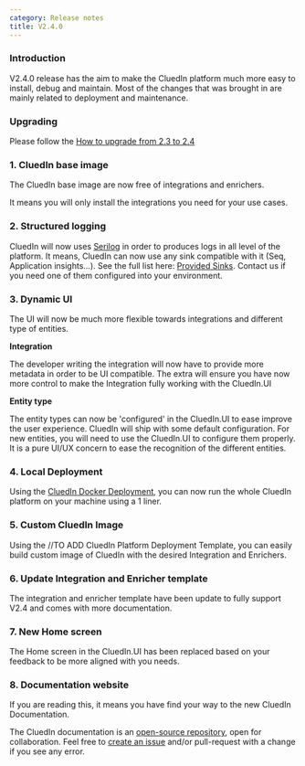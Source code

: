 ```yaml
---
category: Release notes
title: V2.4.0
---
```


### Introduction

V2.4.0 release has the aim to make the CluedIn platform much more easy to install, debug and maintain. 
Most of the changes that was brought in are mainly related to deployment and maintenance.

### Upgrading

Please follow the [How to upgrade from 2.3 to 2.4](./upgrade-23-to-23)

### 1. CluedIn base image

The CluedIn base image are now free of integrations and enrichers.

It means you will only install the integrations you need for your use cases.

### 2. Structured logging

CluedIn will now uses [Serilog](https://serilog.net/) in order to produces logs in all level of the platform. It means, CluedIn can now use any sink compatible with it (Seq, Application insights...). See the full list here: [Provided Sinks](https://github.com/serilog/serilog/wiki/Provided-Sinks). Contact us if you need one of them configured into your environment.

### 3. Dynamic UI

The UI will now be much more flexible towards integrations and different type of entities.

**Integration**

The developer writing the integration will now have to provide more metadata in order to be UI compatible. The extra will ensure you have now more control to make the Integration fully working with the CluedIn.UI

**Entity type**

The entity types can now be 'configured' in the CluedIn.UI to ease improve the user experience. CluedIn will ship with some default configuration. For new entities, you will need to use the CluedIn.UI to configure them properly. It is a pure UI/UX concern to ease the recognition of the different entities.

### 4. Local Deployment

Using the [CluedIn Docker Deployment](https://github.com/CluedIn-io/Cluedin-Docker-Local-Deployment), you can now run the whole CluedIn platform on your machine using a 1 liner.

### 5. Custom CluedIn Image

Using the //TO ADD CluedIn Platform Deployment Template, you can easily build custom image of CluedIn with the desired Integration and Enrichers.

### 6. Update Integration and Enricher template

The integration and enricher template have been update to fully support V2.4 and comes with more documentation.

### 7. New Home screen

The Home screen in the CluedIn.UI has been replaced based on your feedback to be more aligned with you needs.

### 8. Documentation website

If you are reading this, it means you have find your way to the new CluedIn Documentation.

The CluedIn documentation is an [open-source repository](https://github.com/CluedIn-io/CluedIn.Documentation), open for collaboration. Feel free to [create an issue](https://github.com/CluedIn-io/CluedIn.Documentation/issues) and/or pull-request with a change if you see any error.